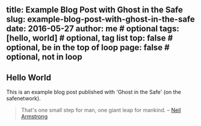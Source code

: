 title: Example Blog Post with Ghost in the Safe
slug: example-blog-post-with-ghost-in-the-safe
date: 2016-05-27
author: me # optional
tags: [hello, world] # optional, tag list
top: false # optional, be in the top of loop
page: false # optional, not in loop
---

## Hello World

This is an example blog post published with 'Ghost in the Safe' (on the safenetwork).

> That's one small step for man, one giant leap for mankind.
 – [Neil Armstrong](https://en.wikipedia.org/wiki/Neil_Armstrong)
